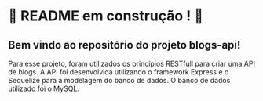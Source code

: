 # :construction: README em construção ! :construction:


## Bem vindo ao repositório do projeto blogs-api!

Para esse projeto, foram utilizados os princípios RESTfull para criar uma API de blogs. A API foi desenvolvida utilizando o framework Express e o Sequelize para a modelagem do banco de dados. O banco de dados utilizado foi o MySQL.

<!-- Olá, Tryber!
Esse é apenas um arquivo inicial para o README do seu projeto.
É essencial que você preencha esse documento por conta própria, ok?
Não deixe de usar nossas dicas de escrita de README de projetos, e deixe sua criatividade brilhar!
:warning: IMPORTANTE: você precisa deixar nítido:
- quais arquivos/pastas foram desenvolvidos por você; 
- quais arquivos/pastas foram desenvolvidos por outra pessoa estudante;
- quais arquivos/pastas foram desenvolvidos pela Trybe.
-->
